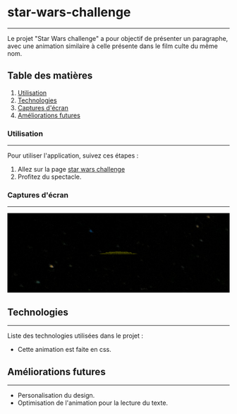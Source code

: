 # star-wars-challenge
***
Le projet "Star Wars challenge" a pour objectif de présenter un paragraphe, avec une animation similaire à celle présente dans le film culte du même nom.

## Table des matières
1. [Utilisation](#utilisation)
2. [Technologies](#technologies)
3. [Captures d'écran](#captures-décran)
4. [Améliorations futures](#ameliorations-futures)

### Utilisation
***
Pour utiliser l'application, suivez ces étapes :

1. Allez sur la page [star wars challenge](https://tess-mltx.github.io/star-wars-challenge/)
2. Profitez du spectacle.

### Captures d'écran
***
![La fin d'animation](./img/starWarsChallenge.png)

## Technologies
***
Liste des technologies utilisées dans le projet :
* Cette animation est faite en css.

## Améliorations futures
***
* Personalisation du design.
* Optimisation de l'animation pour la lecture du texte.
